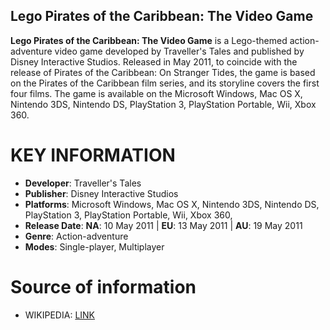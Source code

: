 ## Lego Pirates of the Caribbean: The Video Game

**Lego Pirates of the Caribbean: The Video Game** is a Lego-themed action-adventure video game developed by Traveller's Tales and published by Disney Interactive Studios. Released in May 2011, to coincide with the release of Pirates of the Caribbean: On Stranger Tides, the game is based on the Pirates of the Caribbean film series, and its storyline covers the first four films. The game is available on the Microsoft Windows, Mac OS X, Nintendo 3DS, Nintendo DS, PlayStation 3, PlayStation Portable, Wii, Xbox 360.


# KEY INFORMATION

- **Developer**: Traveller's Tales
- **Publisher**: Disney Interactive Studios
- **Platforms**: Microsoft Windows, Mac OS X, Nintendo 3DS, Nintendo DS, PlayStation 3, PlayStation Portable, Wii, Xbox 360, 
- **Release Date**: **NA**: 10 May 2011 | **EU**: 13 May 2011 | **AU**: 19 May 2011
- **Genre**: Action-adventure
- **Modes**: Single-player, Multiplayer

# Source of information
 - WIKIPEDIA: [LINK](https://en.wikipedia.org/wiki/Lego_Pirates_of_the_Caribbean:_The_Video_Game)